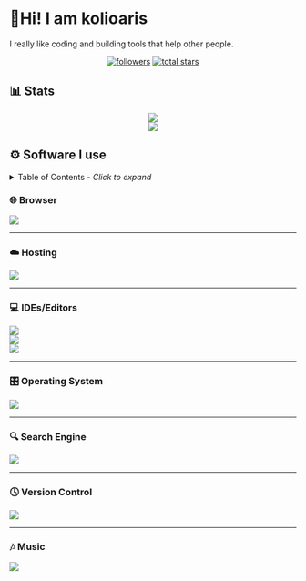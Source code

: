# :wave:Hi! I am kolioaris
I really like coding and building tools that help other people.
<div align="center">
  <a href="https://github.com/kolioaris?tab=followers"><img alt="followers" title="Follow me on Github" src="https://custom-icon-badges.demolab.com/github/followers/kolioaris?color=236ad3&labelColor=1155ba&style=for-the-badge&logo=person-add&label=Follow&logoColor=white"/></a>
  <a href="https://github.com/kolioaris?tab=repositories&sort=stargazers"><img alt="total stars" title="Total stars on GitHub" src="https://custom-icon-badges.demolab.com/github/stars/kolioaris?color=55960c&style=for-the-badge&labelColor=488207&logo=star"/></a>
</div>

## 📊 Stats
<div align="center">
  <img src="https://github-readme-stats.vercel.app/api?username=kolioaris&hide=prs&show=prs_merged&show_icons=true&theme=dark&icon_color=bdbdbd"></img>
  <br />
  <img src="https://github-profile-trophy.vercel.app/?username=kolioaris&margin-w=10&margin-h=10&no-bg=true"></img>
</div>

## ⚙️ Software I use

<details>
<summary>Table of Contents <i>- Click to expand</i></summary>
<br/>
  
[🌐 Browser](#-browser)

[☁️ Hosting](#%EF%B8%8F-hosting)

[💻 IDEs/Editors](#-ideseditors)

[🎛️ Operating System](#%EF%B8%8F-operating-system)

[🔍 Search Engine](#-search-engine)

[🕓 Version Control](#-version-control)

[🎶 Music](#-music)

</details>

### 🌐 Browser
<!DOCTYPE HTML>
<html>
  <body>
      <img src="https://img.shields.io/badge/Firefox-FF7139?style=for-the-badge&logo=Firefox-Browser&logoColor=white"/>
    <hr/>
  </body>
</html>

### ☁️ Hosting
<!DOCTYPE HTML>
<html>
  <body>
      <img src="https://img.shields.io/badge/vercel-%23000000.svg?style=for-the-badge&logo=vercel&logoColor=white"/>
    <hr/>
  </body>
</html>

### 💻 IDEs/Editors
<!DOCTYPE HTML>
<html>
  <body>
      <img src="https://img.shields.io/badge/Notepad++-90E59A.svg?style=for-the-badge&logo=notepad%2b%2b&logoColor=black"/><br/>
      <img src="https://img.shields.io/badge/Visual%20Studio%20Code-0078d7.svg?style=for-the-badge&logo=visual-studio-code&logoColor=white"/><br/>
      <img src="https://img.shields.io/badge/Visual%20Studio-5C2D91.svg?style=for-the-badge&logo=visual-studio&logoColor=white"/>
    <hr/>
  </body>
</html>

### 🎛️ Operating System
<!DOCTYPE HTML>
<html>
  <body>
    <img src="https://img.shields.io/badge/Windows%2010-0078D6?style=for-the-badge&logo=windows&logoColor=white"/>
    <hr/>
  </body>
</html>

### 🔍 Search Engine
<!DOCTYPE HTML>
<html>
  <body>
    <img src="https://img.shields.io/badge/google-4285F4?style=for-the-badge&logo=google&logoColor=white"/>
    <hr/>
  </body>
</html>

### 🕓 Version Control
<!DOCTYPE HTML>
<html>
  <body>
    <img src="https://img.shields.io/badge/github-%23121011.svg?style=for-the-badge&logo=github&logoColor=white"/>
    <hr/>
  </body>
</html>

### 🎶 Music
<!DOCTYPE HTML>
<html>
  <body>
    <img src="https://img.shields.io/badge/Spotify-1ED760?style=for-the-badge&logo=spotify&logoColor=white"/>
  </body>
</html>
